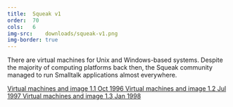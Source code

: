 ```yaml
---
title:  Squeak v1
order:  70
cols:   6
img-src:    downloads/squeak-v1.png
img-border: true
---
```

There are virtual machines for Unix and Windows-based systems. Despite the majority of computing platforms back then, the Squeak community managed to run Smalltalk applications almost everywhere.

<div class="list-group list-group-sm">
  <a href="http://ftp.squeak.org/1.1/" target="_blank" class="list-group-item">
    <i class="fa fa-external-link"></i>
    Virtual machines and image
    <span class="label label-default">1.1</span>
    <span class="label label-primary">Oct 1996</span>
  </a>
  <a href="http://ftp.squeak.org/1.2/" target="_blank" class="list-group-item">
    <i class="fa fa-external-link"></i>
    Virtual machines and image
    <span class="label label-default">1.2</span>
    <span class="label label-primary">Jul 1997</span>
  </a>
  <a href="http://ftp.squeak.org/1.3/" target="_blank" class="list-group-item">
    <i class="fa fa-external-link"></i>
    Virtual machines and image
    <span class="label label-default">1.3</span>
    <span class="label label-primary">Jan 1998</span>
  </a>
</div>
